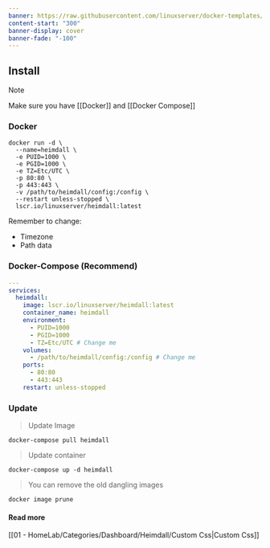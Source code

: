 ```yaml
---
banner: https://raw.githubusercontent.com/linuxserver/docker-templates/master/linuxserver.io/img/heimdall-banner.png
content-start: "300"
banner-display: cover
banner-fade: "-100"
---
```


## Install

> [!note] 
> Make sure you have [[Docker]] and [[Docker Compose]]
### Docker

```docker
docker run -d \
  --name=heimdall \
  -e PUID=1000 \
  -e PGID=1000 \
  -e TZ=Etc/UTC \
  -p 80:80 \
  -p 443:443 \
  -v /path/to/heimdall/config:/config \
  --restart unless-stopped \
  lscr.io/linuxserver/heimdall:latest
```

Remember to change:
- Timezone
- Path data

### Docker-Compose (Recommend)

```yaml
---
services:
  heimdall:
    image: lscr.io/linuxserver/heimdall:latest
    container_name: heimdall
    environment:
      - PUID=1000
      - PGID=1000
      - TZ=Etc/UTC # Change me
    volumes:
      - /path/to/heimdall/config:/config # Change me
    ports:
      - 80:80
      - 443:443
    restart: unless-stopped
```

### Update 

> Update Image

```docker
docker-compose pull heimdall
```

> Update container

```docker
docker-compose up -d heimdall
```

> You can remove the old dangling images

```docker
docker image prune
```
#### Read more
[[01 - HomeLab/Categories/Dashboard/Heimdall/Custom Css|Custom Css]]
